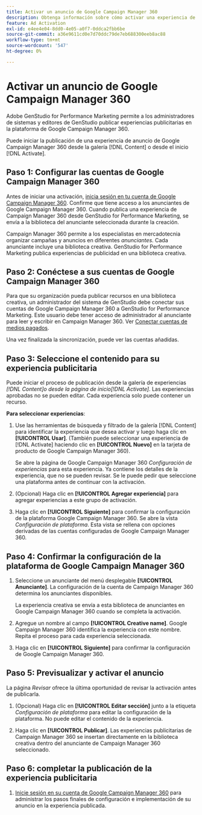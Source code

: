 ```yaml
---
title: Activar un anuncio de Google Campaign Manager 360
description: Obtenga información sobre cómo activar una experiencia de Google Campaign Manager 360.
feature: Ad Activation
exl-id: e4ee4e04-8dd0-4e05-a0f7-0ddca2fbb6be
source-git-commit: a36e9611cd0e7d70ddc79de7eb688300eeb8ac88
workflow-type: tm+mt
source-wordcount: '547'
ht-degree: 0%

---
```


# Activar un anuncio de Google Campaign Manager 360

Adobe GenStudio for Performance Marketing permite a los administradores de sistemas y editores de GenStudio publicar experiencias publicitarias en la plataforma de Google Campaign Manager 360.

Puede iniciar la publicación de una experiencia de anuncio de Google Campaign Manager 360 desde la galería [!DNL Content] o desde el inicio [!DNL Activate].

## Paso 1: Configurar las cuentas de Google Campaign Manager 360

Antes de iniciar una activación, [inicia sesión en tu cuenta de Google Campaign Manager 360](https://campaignmanager.google.com). Confirme que tiene acceso a los anunciantes de Google Campaign Manager 360. Cuando publica una experiencia de Campaign Manager 360 desde GenStudio for Performance Marketing, se envía a la biblioteca del anunciante seleccionada durante la creación.

Campaign Manager 360 permite a los especialistas en mercadotecnia organizar campañas y anuncios en diferentes _anunciantes_. Cada anunciante incluye una biblioteca creativa. GenStudio for Performance Marketing publica experiencias de publicidad en una biblioteca creativa.

## Paso 2: Conéctese a sus cuentas de Google Campaign Manager 360

Para que su organización pueda publicar recursos en una biblioteca creativa, un administrador del sistema de GenStudio debe conectar sus cuentas de Google Campaign Manager 360 a GenStudio for Performance Marketing. Este usuario debe tener acceso de administrador al anunciante para leer y escribir en Campaign Manager 360. Ver [Conectar cuentas de medios pagados](/help/user-guide/connectors/connect-channel.md).

Una vez finalizada la sincronización, puede ver las cuentas añadidas.

## Paso 3: Seleccione el contenido para su experiencia publicitaria

Puede iniciar el proceso de publicación desde la galería de experiencias _[!DNL Content]_o desde la página de inicio_[!DNL Activate]_. Las experiencias aprobadas no se pueden editar. Cada experiencia solo puede contener un recurso.

**Para seleccionar experiencias**:

1. Use las herramientas de búsqueda y filtrado de la galería [!DNL Content] para identificar la experiencia que desea activar y luego haga clic en **[!UICONTROL Usar]**. (También puede seleccionar una experiencia de [!DNL Activate] haciendo clic en **[!UICONTROL Nuevo]** en la tarjeta de producto de Google Campaign Manager 360).

   Se abre la página de Google Campaign Manager 360 _Configuración de experiencias_ para esta experiencia. Ya contiene los detalles de la experiencia, que no se pueden revisar. Se le puede pedir que seleccione una plataforma antes de continuar con la activación.

1. (Opcional) Haga clic en **[!UICONTROL Agregar experiencia]** para agregar experiencias a este grupo de activación.

1. Haga clic en **[!UICONTROL Siguiente]** para confirmar la configuración de la plataforma Google Campaign Manager 360.
Se abre la vista _Configuración de plataforma_. Esta vista se rellena con opciones derivadas de las cuentas configuradas de Google Campaign Manager 360.

## Paso 4: Confirmar la configuración de la plataforma de Google Campaign Manager 360

1. Seleccione un anunciante del menú desplegable **[!UICONTROL Anunciante]**. La configuración de la cuenta de Campaign Manager 360 determina los anunciantes disponibles.

   La experiencia creativa se envía a esta biblioteca de anunciantes en Google Campaign Manager 360 cuando se completa la activación.

1. Agregue un nombre al campo **[!UICONTROL Creative name]**. Google Campaign Manager 360 identifica la experiencia con este nombre.
Repita el proceso para cada experiencia seleccionada.

1. Haga clic en **[!UICONTROL Siguiente]** para confirmar la configuración de Google Campaign Manager 360.

## Paso 5: Previsualizar y activar el anuncio

La página _Revisar_ ofrece la última oportunidad de revisar la activación antes de publicarla.

1. (Opcional) Haga clic en **[!UICONTROL Editar sección]** junto a la etiqueta _Configuración de plataforma_ para editar la configuración de la plataforma. No puede editar el contenido de la experiencia.

1. Haga clic en **[!UICONTROL Publicar]**.
Las experiencias publicitarias de Campaign Manager 360 se insertan directamente en la biblioteca creativa dentro del anunciante de Campaign Manager 360 seleccionado.

## Paso 6: completar la publicación de la experiencia publicitaria

1. [Inicie sesión en su cuenta de Google Campaign Manager 360](https://campaignmanager.google.com) para administrar los pasos finales de configuración e implementación de su anuncio en la experiencia publicada.
